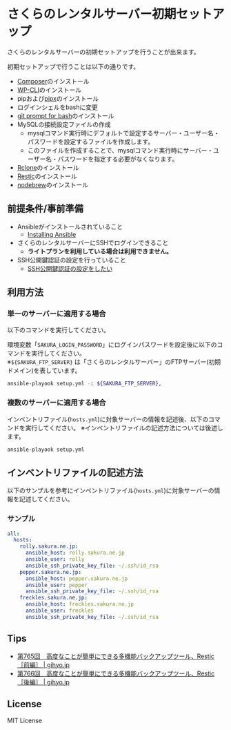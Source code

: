 さくらのレンタルサーバー初期セットアップ
==================

さくらのレンタルサーバーの初期セットアップを行うことが出来ます。

初期セットアップで行うことは以下の通りです。

* [Composer](https://getcomposer.org/)のインストール
* [WP-CLI](https://wp-cli.org/ja/)のインストール
* pipおよび[pipx](https://pipx.pypa.io/stable/)のインストール
* ログインシェルをbashに変更
* [git prompt for bash](https://github.com/magicmonty/bash-git-prompt)のインストール
* MySQLの接続設定ファイルの作成
    * mysqlコマンド実行時にデフォルトで設定するサーバー・ユーザー名・パスワードを設定するファイルを作成します。
    * このファイルを作成することで、mysqlコマンド実行時にサーバー・ユーザー名・パスワードを指定する必要がなくなります。
* [Rclone](https://rclone.org/)のインストール
* [Restic](https://restic.net/)のインストール
* [nodebrew](https://github.com/hokaccha/nodebrew)のインストール

前提条件/事前準備
------------------

* Ansibleがインストールされていること
    * [Installing Ansible](https://docs.ansible.com/ansible/latest/installation_guide/intro_installation.html)
* さくらのレンタルサーバーにSSHでログインできること
    * **ライトプランを利用している場合は利用できません。**
* SSH公開鍵認証の設定を行っていること
    * [SSH公開鍵認証の設定をしたい](https://help.sakura.ad.jp/rs/2804/)

利用方法
------------------

### 単一のサーバーに適用する場合

以下のコマンドを実行してください。

環境変数「`SAKURA_LOGIN_PASSWORD`」にログインパスワードを設定後に以下のコマンドを実行してください。  
※`${SAKURA_FTP_SERVER}` は「さくらのレンタルサーバー」のFTPサーバー(初期ドメイン)を表しています。

```bash
ansible-playook setup.yml -i ${SAKURA_FTP_SERVER},
```

### 複数のサーバーに適用する場合

インベントリファイル(`hosts.yml`)に対象サーバーの情報を記述後、以下のコマンドを実行してください。
※インベントリファイルの記述方法については後述します。

```bash
ansible-playook setup.yml
```

インベントリファイルの記述方法
------------------

以下のサンプルを参考にインベントリファイル(`hosts.yml`)に対象サーバーの情報を記述してください。

### サンプル

```yaml
all:
  hosts:
    rolly.sakura.ne.jp:
      ansible_host: rolly.sakura.ne.jp
      ansible_user: rolly
      ansible_ssh_private_key_file: ~/.ssh/id_rsa
    pepper.sakura.ne.jp:
      ansible_host: pepper.sakura.ne.jp
      ansible_user: pepper
      ansible_ssh_private_key_file: ~/.ssh/id_rsa
    freckles.sakura.ne.jp:
      ansible_host: freckles.sakura.ne.jp
      ansible_user: freckles
      ansible_ssh_private_key_file: ~/.ssh/id_rsa
```

Tips
------------------

* [第765回　高度なことが簡単にできる多機能バックアップツール、Restic［前編］ | gihyo.jp](https://gihyo.jp/admin/serial/01/ubuntu-recipe/0765)
* [第766回　高度なことが簡単にできる多機能バックアップツール、Restic［後編］ | gihyo.jp](https://gihyo.jp/admin/serial/01/ubuntu-recipe/0766)

License
------------------

MIT License
